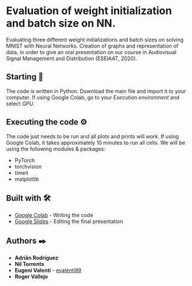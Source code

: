 # Evaluation of weight initialization and batch size on NN.

Evaluating three different weight initializations and batch sizes on solving MNIST with Neural Networks. 
Creation of graphs and representation of data, in order to give an oral presentation on our course in Audiovisual Signal Management and Distribution (ESEIAAT, 2020).

## Starting 🚀

The code is written in Python. Download the main file and import it to your computer. If using Google Colab, go to your _Execution environment_ and select _GPU_. 

## Executing the code ⚙️

The code just needs to be run and all plots and prints will work. If using Google Colab, it takes approximately 10 minutes to run all cells. We will be using the following modules & packages:
- PyTorch
- torchvision
- timeit
- matplotlib

## Built with 🛠️

* [Google Colab](https://colab.research.google.com/) - Writing the code
* [Google Slides](https://www.google.es/intl/es/slides/about/) - Editing the final presentation

## Authors ✒️

* **Adrián Rodríguez** 
* **Nil Torrents**
* **Eugeni Valentí** - [evalenti99](https://github.com/evalenti99)
* **Roger Vallejo**
